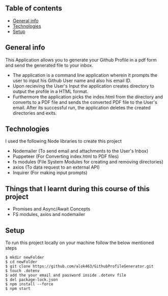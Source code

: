 ## Table of contents
* [General info](#general-info)
* [Technologies](#technologies)
* [Setup](#setup)

## General info
This Application allows you to generate your Github Profile in a pdf form and send the generated file to your inbox.
* The application is a command line application wherein it prompts the user to input his Github User name and also his email ID. 
* Upon recieving the User's Input the application creates directory to output the profile in a HTML format. 
* Furthermore the application picks the index.html from the directory and converts to a PDF file and sends the converted PDF file to the User's email. After its successful run, the application deletes the created directories and exits. 
	
## Technologies
I used the following Node libraries to create this project
* Nodemailer (To send email and attachments to the User's Inbox)
* Puppeteer (For Converting index.html to PDF files)
* fs modules (File System Modules for creating and removing directories)
* axios (To data request to an external API)
* Inquirer (For making input prompts)
	
## Things that I learnt during this course of this  project
* Promises and Async/Await Concepts
* FS modules, axios and nodemailer
## Setup
To run this project locally on your machine follow the below mentioned steps
```
$ mkdir newFolder
$ cd newFolder
$ git clone https://github.com/alok463/GithubProfileGenerator.git
$ touch .dotenv
$ add the your email and password inside .dotenv file
$ del package-lock.json
$ npm install --force
$ npm start
```
